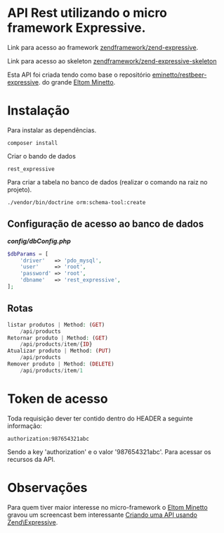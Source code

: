 # API Rest utilizando o micro framework Expressive.

Link para acesso ao framework [zendframework/zend-expressive](https://github.com/zendframework/zend-expressive).

Link para acesso ao skeleton [zendframework/zend-expressive-skeleton](https://github.com/zendframework/zend-expressive-skeleton)

Esta API foi criada tendo como base o repositório [eminetto/restbeer-expressive](https://github.com/eminetto/restbeer-expressive). do grande [Eltom Minetto](http://eltonminetto.net/).

# Instalação
Para instalar as dependências.
```
composer install
```
Criar o bando de dados
```
rest_expressive
```
Para criar a tabela no banco de dados (realizar o comando na raiz no projeto).
```
./vendor/bin/doctrine orm:schema-tool:create
```
## Configuração de acesso ao banco de dados
***config/dbConfig.php***
```php
$dbParams = [
    'driver'   => 'pdo_mysql',
    'user'     => 'root',
    'password' => 'root',
    'dbname'   => 'rest_expressive',
];
```

## Rotas
```php
listar produtos | Method: (GET)
    /api/products
Retornar produto | Method: (GET)
    /api/products/item/{ID}
Atualizar produto | Method: (PUT)
    /api/products
Remover produto | Method: (DELETE)
    /api/products/item/1
```

# Token de acesso
Toda requisição dever ter contido dentro do HEADER a seguinte informação:
```
authorization:987654321abc
```
Sendo a key 'authorization' e o valor '987654321abc'.
Para acessar os recursos da API.

# Observações
Para quem tiver maior interesse no micro-framework o [Eltom Minetto](http://eltonminetto.net/) gravou um screencast bem interessante [Criando uma API usando Zend\Expressive](https://www.youtube.com/watch?v=ApfVtIa_gfE).
